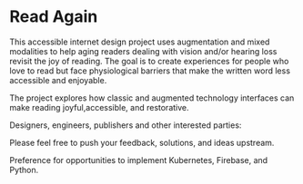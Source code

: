 Read Again
==========
This accessible internet design project uses augmentation and mixed modalities to help aging readers dealing with vision and/or hearing loss revisit the joy of reading. The goal is to create experiences for people who love to read but face physiological barriers that make the written word less accessible and enjoyable. 

The project explores how classic and augmented technology interfaces can make reading joyful,accessible, and restorative.

Designers, engineers, publishers and other interested parties: 

Please feel free to push your feedback, solutions, and ideas upstream. 

Preference for opportunities to implement Kubernetes, Firebase, and Python.








